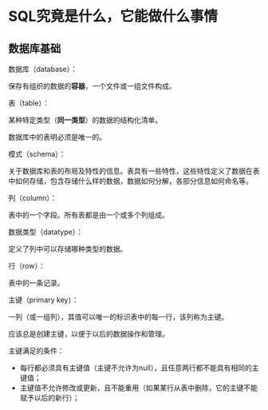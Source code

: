 # SQL究竟是什么，它能做什么事情

## 数据库基础

数据库（database）：

保存有组织的数据的**容器**，一个文件或一组文件构成。

表（table）：

某种特定类型（**同一类型**）的数据的结构化清单。

数据库中的表明必须是唯一的。

模式（schema）：

关于数据库和表的布局及特性的信息。表具有一些特性，这些特性定义了数据在表中如何存储，包含存储什么样的数据，数据如何分解，各部分信息如何命名等。

列（column）：

表中的一个字段。所有表都是由一个或多个列组成。

数据类型（datatype）：

定义了列中可以存储哪种类型的数据。

行（row）：

表中的一条记录。

主键（primary key）：

一列（或一组列），其值可以唯一的标识表中的每一行，该列称为主键。

应该总是创建主键，以便于以后的数据操作和管理。

主键满足的条件：

* 每行都必须具有主键值（主键不允许为null），且任意两行都不能具有相同的主键值；
* 主键值不允许修改或更新，且不能重用（如果某行从表中删除，它的主键不能赋予以后的新行）；



